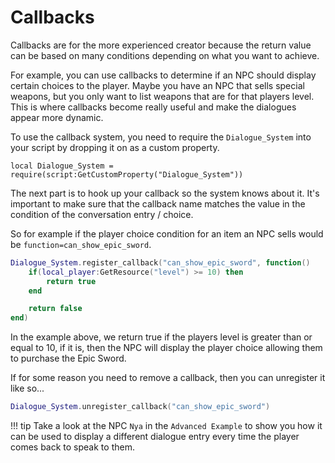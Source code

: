 # Callbacks

Callbacks are for the more experienced creator because the return value can be based on many conditions depending on what you want to achieve.

For example, you can use callbacks to determine if an NPC should display certain choices to the player.  Maybe you have an NPC that sells special weapons, but you only want to list weapons that are for that players level.  This is where callbacks become really useful and make the dialogues appear more dynamic.

To use the callback system, you need to require the `Dialogue_System` into your script by dropping it on as a custom property.

```
local Dialogue_System = require(script:GetCustomProperty("Dialogue_System"))
```

The next part is to hook up your callback so the system knows about it.  It's important to make sure that the callback name matches the value in the condition of the conversation entry / choice.

So for example if the player choice condition for an item an NPC sells would be `function=can_show_epic_sword`.

```lua
Dialogue_System.register_callback("can_show_epic_sword", function()
	if(local_player:GetResource("level") >= 10) then
		return true
	end

	return false
end)
```

In the example above, we return true if the players level is greater than or equal to 10, if it is, then the NPC will display the player choice allowing them to purchase the Epic Sword.

If for some reason you need to remove a callback, then you can unregister it like so...

```lua
Dialogue_System.unregister_callback("can_show_epic_sword")
```

!!! tip
	Take a look at the NPC `Nya` in the `Advanced Example` to show you how it can be used to display a different dialogue entry every time the player comes back to speak to them.